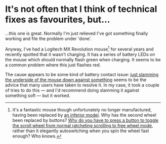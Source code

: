 # It's not often that I think of technical fixes as favourites, but…


…this one is great. Normally I'm just relieved I've got something
finally working and file the problem under 'done'.

Anyway, I've had a Logitech MX Revolution mouse[^1] for several years and
recently spotted that it wasn't charging. It has a series of battery
LEDs on the mouse which should normally flash green when charging. It
seems to be a common problem where this just flashes red.

The cause appears to be some kind of battery contact issue: [just
slamming the underside of the mouse down against
something](http://alexking.org/blog/2008/01/29/mx-revolution-flashing-red-light-in-cradle)
seems to be the advice that many users have taken to resolve it. In my
case, it took a couple of tries to do this — and I'd recommend doing
slamming it against something soft — but it worked.

[^1]: It's a fantastic mouse though unfortunately no longer manufactured,
having been replaced by [an inferior
model](http://www.logitech.com/en-us/product/performance-mouse-mx). Why
has the second wheel been replaced by buttons? [Why do you have to press
a button to toggle the scroll wheel from normal ratcheting scrolling to
free wheel
mode](http://forums.logitech.com/t5/Mice-and-Pointing-Devices/Performance-Mouse-MX-how-to-change-scroll-wheel-settings-and/td-p/451972?nobounce), rather than it elegantly autoswitching when you spin the wheel fast
enough? Who knows.

